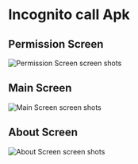 # Incognito call Apk
## Permission Screen 
![Permission Screen screen shots](https://iili.io/JYvmTxI.md.jpg) 
## Main Screen 
![Main Screen  screen shots](https://iili.io/JYvmVs9.md.jpg)
## About Screen
![About Screen screen shots](https://iili.io/JYvmbst.md.jpg) 


